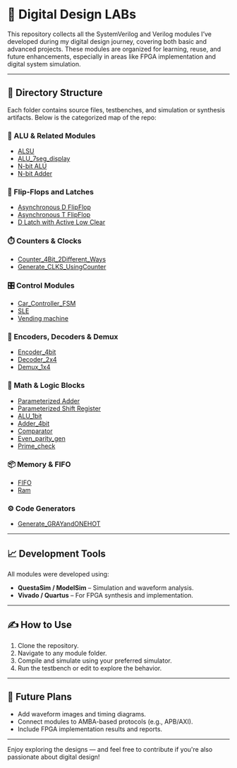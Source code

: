 # 🔧 Digital Design LABs

This repository collects all the SystemVerilog and Verilog modules I’ve developed during my digital design journey, covering both basic and advanced projects. These modules are organized for learning, reuse, and future enhancements, especially in areas like FPGA implementation and digital system simulation.

---

## 📂 Directory Structure

Each folder contains source files, testbenches, and simulation or synthesis artifacts. Below is the categorized map of the repo:

### 🧠 ALU & Related Modules
- [ALSU](ALSU)
- [ALU_7seg_display](./ALU_7seg_display)
- [N-bit ALU](./N-bit%20ALU)
- [N-bit Adder](./N-bit%20Adder)

### 🔁 Flip-Flops and Latches
- [Asynchronous D FlipFlop](./Asynchronous%20D%20FlipFlop)
- [Asynchronous T FlipFlop](./Asynchronous%20T%20FlipFlop)
- [D Latch with Active Low Clear](./D%20Latch%20with%20active%20low%20Clear)

### ⏱️ Counters & Clocks
- [Counter_4Bit_2Different_Ways](./Counter_4Bit_2Different%20Ways)
- [Generate_CLKS_UsingCounter](./Generate_CLKS_UsingCounter)

### 🎛️ Control Modules
- [Car_Controller_FSM](./Car_Controller_FSM)
- [SLE](./SLE)
- [Vending machine](./Vending%20machine)

### 🧩 Encoders, Decoders & Demux
- [Encoder_4bit](./Encoder_4bit)
- [Decoder_2x4](./Decoder_2x4)
- [Demux_1x4](./Demux_1x4)

### 🧮 Math & Logic Blocks
- [Parameterized Adder](./Parameterized%20Adder)
- [Parameterized Shift Register](./Parameterized%20Shift%20register)
- [ALU_1bit](./ALU_1bit.v)
- [Adder_4bit](./Adder_4bit.v)
- [Comparator](./Comparator.v)
- [Even_parity_gen](./Even_parity_gen.v)
- [Prime_check](./Prime_check.v)

### 📦 Memory & FIFO
- [FIFO](./FIFO)
- [Ram](./Ram)

### ⚙️ Code Generators
- [Generate_GRAYandONEHOT](./Generate_GRAYandONEHOT)

---

## 📈 Development Tools

All modules were developed using:
- **QuestaSim / ModelSim** – Simulation and waveform analysis.
- **Vivado / Quartus** – For FPGA synthesis and implementation.

---

## ✍️ How to Use
1. Clone the repository.
2. Navigate to any module folder.
3. Compile and simulate using your preferred simulator.
4. Run the testbench or edit to explore the behavior.

---

## 🚀 Future Plans
- Add waveform images and timing diagrams.
- Connect modules to AMBA-based protocols (e.g., APB/AXI).
- Include FPGA implementation results and reports.

---

Enjoy exploring the designs — and feel free to contribute if you're also passionate about digital design!
